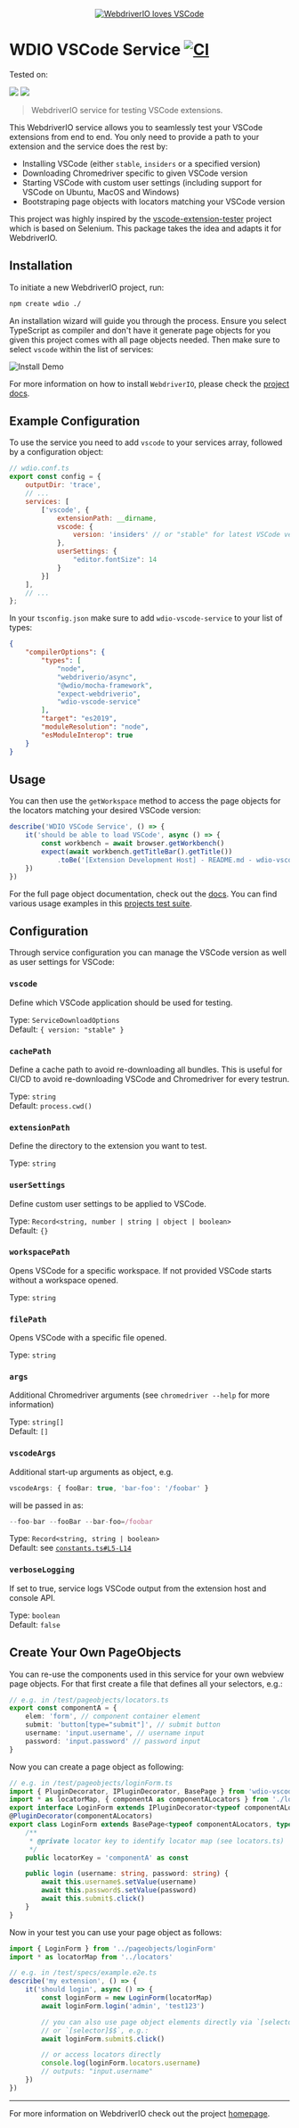 <p align="center">
    <a href="https://webdriver.io/">
        <img alt="WebdriverIO loves VSCode" src="https://raw.githubusercontent.com/webdriverio-community/wdio-vscode-service/main/.github/assets/banner.png">
    </a>
</p>

# WDIO VSCode Service [![CI](https://github.com/webdriverio-community/wdio-vscode-service/actions/workflows/ci.yml/badge.svg)](https://github.com/webdriverio-community/wdio-vscode-service/actions/workflows/ci.yml)

Tested on:

[![](https://img.shields.io/badge/VSCode%20Version-insiders%20%2F%20stable%20%2F%20v1.65.0-brightgreen)](https://github.com/webdriverio-community/wdio-vscode-service/actions/workflows/ci.yml) [![](https://img.shields.io/badge/Platform-windows%20%2F%20macos%20%2F%20ubuntu-brightgreen)](https://github.com/webdriverio-community/wdio-vscode-service/actions/workflows/ci.yml)

> WebdriverIO service for testing VSCode extensions.

This WebdriverIO service allows you to seamlessly test your VSCode extensions from end to end. You only need to provide a path to your extension and the service does the rest by:

- Installing VSCode (either `stable`, `insiders` or a specified version)
- Downloading Chromedriver specific to given VSCode version
- Starting VSCode with custom user settings (including support for VSCode on Ubuntu, MacOS and Windows)
- Bootstraping page objects with locators matching your VSCode version

This project was highly inspired by the [vscode-extension-tester](https://www.npmjs.com/package/vscode-extension-tester) project which is based on Selenium. This package takes the idea and adapts it for WebdriverIO.

## Installation

To initiate a new WebdriverIO project, run:

```bash
npm create wdio ./
```

An installation wizard will guide you through the process. Ensure you select TypeScript as compiler and don't have it generate page objects for you given this project comes with all page objects needed. Then make sure to select `vscode` within the list of services:

![Install Demo](https://raw.githubusercontent.com/webdriverio-community/wdio-vscode-service/main/.github/assets/demo.gif "Install Demo")

For more information on how to install `WebdriverIO`, please check the [project docs](https://webdriver.io/docs/gettingstarted).

## Example Configuration

To use the service you need to add `vscode` to your services array, followed by a configuration object:

```js
// wdio.conf.ts
export const config = {
    outputDir: 'trace',
    // ...
    services: [
        ['vscode', {
            extensionPath: __dirname,
            vscode: {
                version: 'insiders' // or "stable" for latest VSCode version
            },
            userSettings: {
                "editor.fontSize": 14
            }
        }]
    ],
    // ...
};
```

In your `tsconfig.json` make sure to add `wdio-vscode-service` to your list of types:

```json
{
    "compilerOptions": {
        "types": [
            "node",
            "webdriverio/async",
            "@wdio/mocha-framework",
            "expect-webdriverio",
            "wdio-vscode-service"
        ],
        "target": "es2019",
        "moduleResolution": "node",
        "esModuleInterop": true
    }
}
```

## Usage

You can then use the `getWorkspace` method to access the page objects for the locators matching your desired VSCode version:

```ts
describe('WDIO VSCode Service', () => {
    it('should be able to load VSCode', async () => {
        const workbench = await browser.getWorkbench()
        expect(await workbench.getTitleBar().getTitle())
            .toBe('[Extension Development Host] - README.md - wdio-vscode-service - Visual Studio Code')
    })
})
```

For the full page object documentation, check out the [docs](https://webdriverio-community.github.io/wdio-vscode-service/modules.html). You can find various usage examples in this [projects test suite](https://github.com/webdriverio-community/wdio-vscode-service/blob/main/test/specs/basic.e2e.ts).

## Configuration

Through service configuration you can manage the VSCode version as well as user settings for VSCode:

### `vscode`

Define which VSCode application should be used for testing.

Type: `ServiceDownloadOptions`<br />
Default: `{ version: "stable" }`

### `cachePath`

Define a cache path to avoid re-downloading all bundles. This is useful for CI/CD to avoid re-downloading VSCode and Chromedriver for every testrun.

Type: `string`<br />
Default: `process.cwd()`

### `extensionPath`

Define the directory to the extension you want to test.

Type: `string`

### `userSettings`

Define custom user settings to be applied to VSCode.

Type: `Record<string, number | string | object | boolean>`<br />
Default: `{}`

### `workspacePath`

Opens VSCode for a specific workspace. If not provided VSCode starts without a workspace opened.

Type: `string`

### `filePath`

Opens VSCode with a specific file opened.

Type: `string`

### `args`

Additional Chromedriver arguments (see `chromedriver --help` for more information)

Type: `string[]`<br />
Default: `[]`

### `vscodeArgs`

Additional start-up arguments as object, e.g.

```ts
vscodeArgs: { fooBar: true, 'bar-foo': '/foobar' }
```

will be passed in as:

```ts
--foo-bar --fooBar --bar-foo=/foobar
```

Type: `Record<string, string | boolean>`<br />
Default: see [`constants.ts#L5-L14`](https://github.com/webdriverio-community/wdio-vscode-service/blob/196a69be3ac2fb82d9c7e4f19a2a1c8ccbaec1e2/src/constants.ts#L5-L14)

### `verboseLogging`

If set to true, service logs VSCode output from the extension host and console API.

Type: `boolean`<br />
Default: `false`

## Create Your Own PageObjects

You can re-use the components used in this service for your own webview page objects. For that first create a file that defines all your selectors, e.g.:

```ts
// e.g. in /test/pageobjects/locators.ts
export const componentA = {
    elem: 'form', // component container element
    submit: 'button[type="submit"]', // submit button
    username: 'input.username', // username input
    password: 'input.password' // password input
}
```

Now you can create a page object as following:

```ts
// e.g. in /test/pageobjects/loginForm.ts
import { PluginDecorator, IPluginDecorator, BasePage } from 'wdio-vscode-service'
import * as locatorMap, { componentA as componentALocators } from './locators'
export interface LoginForm extends IPluginDecorator<typeof componentALocators> {}
@PluginDecorator(componentALocators)
export class LoginForm extends BasePage<typeof componentALocators, typeof locatorMap> {
    /**
     * @private locator key to identify locator map (see locators.ts)
     */
    public locatorKey = 'componentA' as const

    public login (username: string, password: string) {
        await this.username$.setValue(username)
        await this.password$.setValue(password)
        await this.submit$.click()
    }
}
```

Now in your test you can use your page object as follows:

```ts
import { LoginForm } from '../pageobjects/loginForm'
import * as locatorMap from '../locators'

// e.g. in /test/specs/example.e2e.ts
describe('my extension', () => {
    it('should login', async () => {
        const loginForm = new LoginForm(locatorMap)
        await loginForm.login('admin', 'test123')

        // you can also use page object elements directly via `[selector]$`
        // or `[selector]$$`, e.g.:
        await loginForm.submit$.click()

        // or access locators directly
        console.log(loginForm.locators.username)
        // outputs: "input.username"
    })
})
```

---

For more information on WebdriverIO check out the project [homepage](https://webdriver.io).
